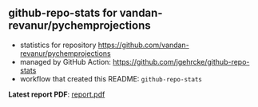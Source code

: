 ## github-repo-stats for vandan-revanur/pychemprojections

- statistics for repository https://github.com/vandan-revanur/pychemprojections
- managed by GitHub Action: https://github.com/jgehrcke/github-repo-stats
- workflow that created this README: `github-repo-stats`

**Latest report PDF**: [report.pdf](https://github.com/vandan-revanur/pychemprojections/raw/github-repo-stats/vandan-revanur/pychemprojections/latest-report/report.pdf)

